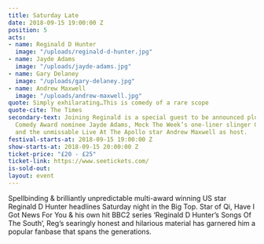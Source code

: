 ```yaml
---
title: Saturday Late
date: 2018-09-15 19:00:00 Z
position: 5
acts:
- name: Reginald D Hunter
  image: "/uploads/reginald-d-hunter.jpg"
- name: Jayde Adams
  image: "/uploads/jayde-adams.jpg"
- name: Gary Delaney
  image: "/uploads/gary-delaney.jpg"
- name: Andrew Maxwell
  image: "/uploads/andrew-maxwell.jpg"
quote: Simply exhilarating…This is comedy of a rare scope
quote-cite: The Times
secondary-text: Joining Reginald is a special guest to be announced plus Edinburgh
  Comedy Award nominee Jayde Adams, Mock The Week’s one-liner slinger Gary Delaney
  and the unmissable Live At The Apollo star Andrew Maxwell as host.
festival-starts-at: 2018-09-15 19:00:00 Z
show-starts-at: 2018-09-15 20:00:00 Z
ticket-price: "£20 - £25"
ticket-link: https://www.seetickets.com/
is-sold-out: 
layout: event
---
```


Spellbinding & brilliantly unpredictable multi-award winning US star Reginald D Hunter headlines Saturday night in the Big Top. Star of Qi, Have I Got News For You & his own hit BBC2 series ‘Reginald D Hunter’s Songs Of The South’, Reg’s searingly honest and hilarious material has garnered him a popular fanbase that spans the generations.